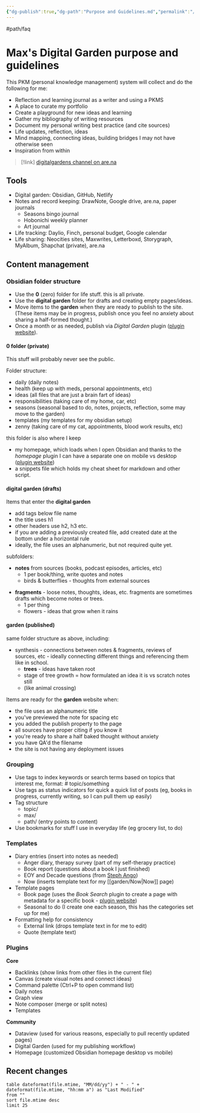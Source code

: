 ```yaml
---
{"dg-publish":true,"dg-path":"Purpose and Guidelines.md","permalink":"/purpose-and-guidelines/","created":"2024-12-14T14:33:35.397-05:00","updated":"2025-02-01T00:56:05.810-05:00"}
---
```


#path/faq

# Max's Digital Garden purpose and guidelines 

This PKM (personal knowledge management) system will collect and do the following for me:

- Reflection and learning journal as a writer and using a PKMS
- A place to curate my portfolio
- Create a playground for new ideas and learning
- Gather my bibliography of writing resources
- Document my personal writing best practice (and cite sources)
- Life updates, reflection, ideas
- Mind mapping, connecting ideas, building bridges I may not have otherwise seen
- Inspiration from within 

> [!link]
[digitalgardens channel on are.na](https://www.are.na/max-bones/digitalgarden-8iohdsr1rc4)

## Tools

- Digital garden: Obsidian, GitHub, Netlify
- Notes and record keeping: DrawNote, Google drive, are.na, paper journals
	- Seasons bingo journal
	- Hobonichi weekly planner
	- Art journal
- Life tracking: Daylio, Finch, personal budget, Google calendar 
- Life sharing: Neocities sites, Maxwrites, Letterboxd, Storygraph, MyAlbum, Shapchat (private), are.na
## Content management 

### Obsidian folder structure 
- Use the **0** (zero) folder for life stuff. this is all private.
- Use the **digital garden** folder for drafts and creating empty pages/ideas.
- Move items to the **garden** when they are ready to publish to the site. (These items may be in progress, publish once you feel no anxiety about sharing a half-formed thought.)
- Once a month or as needed, publish via *Digital Garden* plugin ([plugin website](https://dg-docs.ole.dev/)).

#### 0 folder (private)
This stuff will probably never see the public.

Folder structure:
- daily (daily notes)
- health (keep up with meds, personal appointments, etc)
- ideas (all files that are just a brain fart of ideas)
- responsibilities (taking care of my home, car, etc)
- seasons (seasonal based to do, notes, projects, reflection, some may move to the garden)
- templates (my templates for my obsidian setup)
- zenny (taking care of my cat, appointments, blood work results, etc)

this folder is also where I keep 
- my homepage, which loads when I open Obsidian and thanks to the *homepage* plugin I can have a separate one on mobile vs desktop ([plugin website](https://github.com/mirnovov/obsidian-homepage))
- a snippets file which holds my cheat sheet for markdown and other script.

#### digital garden (drafts)
Items that enter the **digital garden**
- add tags below file name
- ​the title uses h1 
- other headers use h2, h3 etc.
- if you are adding a previously created file, add created date at the bottom under a horizontal rule
- ideally, the file uses an alphanumeric, but not required quite yet.

subfolders:
- **notes** from sources (books, podcast episodes, articles, etc)
	* 1 per book/thing, write quotes and notes 
	* birds & butterflies - thoughts from external sources
* **fragments** - loose notes, thoughts, ideas, etc. fragments are sometimes drafts which become notes or trees.
	* 1 per thing
	* flowers - ideas that grow when it rains

#### garden (published)
same folder structure as above, including:
- synthesis - connections between notes & fragments, reviews of sources, etc - ideally connecting different things and referencing them like in school.
	* **trees** - ideas have taken root
	- stage of tree growth = how formulated an idea it is vs scratch notes still
	- (like animal crossing)

Items are ready for the **garden** website when:
- the file uses an alphanumeric title 
- you've previewed the note for spacing etc 
- you added the publish property to the page
- all sources have proper citing if you know it
- you're ready to share a half baked thought without anxiety 
- you have QA'd the filename 
- the site is not having any deployment issues 
### Grouping 
- Use tags to index keywords or search terms based on topics that interest me, format: # topic/something 
- Use tags as status indicators for quick a quick list of posts (eg, books in progress, currently writing, so I can pull them up easily)
- Tag structure 
	- topic/
	- max/
	- path/ (entry points to content)
- Use bookmarks for stuff I use in everyday life (eg grocery list, to do)

### Templates
- Diary entries (insert into notes as needed)
	- Anger diary, therapy survey (part of my self-therapy practice)
	- Book report (questions about a book I just finished)
	- EOY and Decade questions (from [Steph Ango](https://stephango.com))
	- Now (inserts template text for my [[garden/Now\|Now]] page)
- Template pages
	- Book page (uses the *Book Search* plugin to create a page with metadata for a specific book - [plugin website](https://github.com/anpigon/obsidian-book-search-plugin))
	- Seasonal to do (I create one each season, this has the categories set up for me)
- Formatting help for consistency
	- External link (drops template text in for me to edit)
	- Quote (template text)

### Plugins
**Core**
- Backlinks (show links from other files in the current file)
- Canvas (create visual notes and connect ideas)
- Command palette (Ctrl+P to open command list)
- Daily notes
- Graph view
- Note composer (merge or split notes)
- Templates

**Community**
- Dataview (used for various reasons, especially to pull recently updated pages)
- Digital Garden (used for my publishing workflow)
- Homepage (customized Obsidian homepage desktop vs mobile)

## Recent changes

```dataview
table dateformat(file.mtime, "MM/dd/yy") + " - " + dateformat(file.mtime, "hh:mm a") as "Last Modified"
from ""
sort file.mtime desc
limit 25
